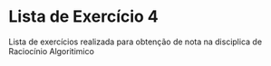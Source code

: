 # Lista de Exercício 4
Lista de exercícios realizada para obtenção de nota na disciplica de Raciocínio Algoritimico 
